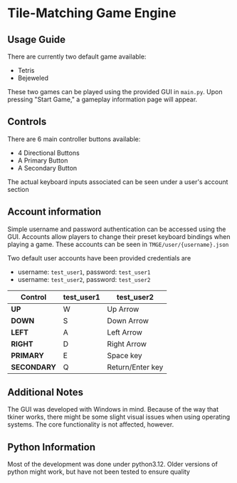 # Tile-Matching Game Engine
## Usage Guide
There are currently two default game available:
- Tetris
- Bejeweled

These two games can be played using the provided GUI in `main.py`. 
Upon pressing "Start Game," a gameplay information page will appear.

## Controls
There are 6 main controller buttons available:
- 4 Directional Buttons
- A Primary Button
- A Secondary Button

The actual keyboard inputs associated can be seen under a 
user's account section
## Account information
Simple username and password authentication can be accessed using the GUI. 
Accounts allow players to change their preset keyboard bindings when 
playing a game. These accounts can be seen in `TMGE/user/{username}.json`

Two default user accounts have been provided credentials are
- username: `test_user1`, password: `test_user1`
- username: `test_user2`, password: `test_user2`

| Control    | test_user1 | test_user2      |
|------------|-----------|----------------|
| **UP**     | W         | Up Arrow       |
| **DOWN**   | S         | Down Arrow     |
| **LEFT**   | A         | Left Arrow     |
| **RIGHT**  | D         | Right Arrow    |
| **PRIMARY**  | E         | Space key      |
| **SECONDARY** | Q         | Return/Enter key |


## Additional Notes
The GUI was developed with Windows in mind. Because of the way that 
tkiner works, there might be some slight visual issues when using operating
systems. The core functionality is not affected, however. 

## Python Information
Most of the development was done under python3.12. Older versions of
python might work, but have not been tested to ensure quality
